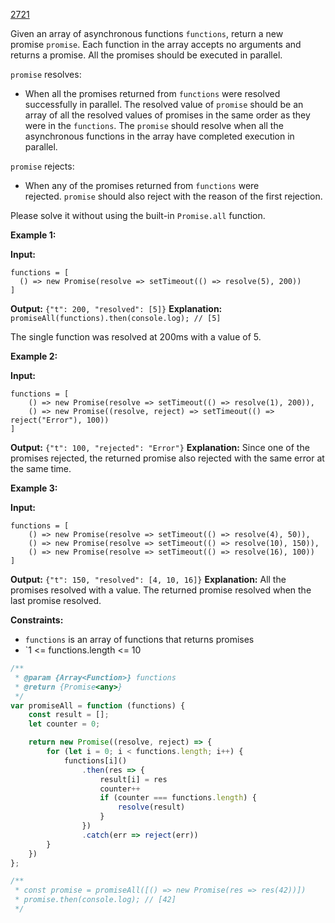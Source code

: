 [2721](https://leetcode.com/problems/execute-asynchronous-functions-in-parallel)

Given an array of asynchronous functions `functions`, return a new promise `promise`. Each function in the array accepts no arguments and returns a promise. All the promises should be executed in parallel.

`promise` resolves:

- When all the promises returned from `functions` were resolved successfully in parallel. The resolved value of `promise` should be an array of all the resolved values of promises in the same order as they were in the `functions`. The `promise` should resolve when all the asynchronous functions in the array have completed execution in parallel.

`promise` rejects:

- When any of the promises returned from `functions` were rejected. `promise` should also reject with the reason of the first rejection.

Please solve it without using the built-in `Promise.all` function.

**Example 1:**

**Input:**
```
functions = [
  () => new Promise(resolve => setTimeout(() => resolve(5), 200))
]
```
**Output:** `{"t": 200, "resolved": [5]}`
**Explanation:** 
`promiseAll(functions).then(console.log); // [5]`

The single function was resolved at 200ms with a value of 5.

**Example 2:**

**Input:**
```
functions = [
    () => new Promise(resolve => setTimeout(() => resolve(1), 200)), 
    () => new Promise((resolve, reject) => setTimeout(() => reject("Error"), 100))
]
```
**Output:** `{"t": 100, "rejected": "Error"}`
**Explanation:** Since one of the promises rejected, the returned promise also rejected with the same error at the same time.

**Example 3:**

**Input:**
```
functions = [
    () => new Promise(resolve => setTimeout(() => resolve(4), 50)), 
    () => new Promise(resolve => setTimeout(() => resolve(10), 150)), 
    () => new Promise(resolve => setTimeout(() => resolve(16), 100))
]
```
**Output:** `{"t": 150, "resolved": [4, 10, 16]}`
**Explanation:** All the promises resolved with a value. The returned promise resolved when the last promise resolved.

**Constraints:**
- `functions` is an array of functions that returns promises
- `1 <= functions.length <= 10

```js
/**
 * @param {Array<Function>} functions
 * @return {Promise<any>}
 */
var promiseAll = function (functions) {
    const result = [];
    let counter = 0;

    return new Promise((resolve, reject) => {
        for (let i = 0; i < functions.length; i++) {
            functions[i]()
                .then(res => {
                    result[i] = res
                    counter++
                    if (counter === functions.length) {
                        resolve(result)
                    }
                })
                .catch(err => reject(err))
        }
    })
};

/**
 * const promise = promiseAll([() => new Promise(res => res(42))])
 * promise.then(console.log); // [42]
 */
```
